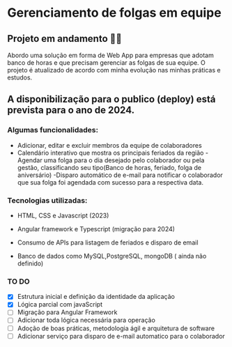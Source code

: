 # Gerenciamento de folgas em equipe
## Projeto em andamento 👨‍🏭
Abordo uma solução em forma de Web App para empresas que adotam banco de horas e que precisam gerenciar as folgas de sua equipe.
O projeto é atualizado de acordo com minha evolução nas minhas práticas e estudos.

## A disponibilização para o publico (deploy) está prevista para o ano de 2024. 

### Algumas funcionalidades: 
- Adicionar, editar e excluir membros da equipe de colaboradores
- Calendário interativo que mostra os principais feriados da região
-Agendar uma folga para o dia desejado pelo colaborador ou pela gestão, classificando seu tipo(Banco de horas, feriado, folga de aniversário)
-Disparo automático de e-mail para notificar o colaborador que sua folga foi agendada com sucesso para a respectiva data.

### Tecnologias utilizadas:

- HTML, CSS e Javascript (2023)

- Angular framework e Typescript (migração para 2024)

- Consumo de APIs para listagem de feriados e disparo de email

- Banco de dados como MySQL,PostgreSQL, mongoDB ( ainda não definido)

### TO DO
- [x] Estrutura inicial e definição da identidade da aplicação
- [x] Lógica parcial com javaScript
- [ ] Migração para Angular Framework
- [ ] Adicionar toda lógica necessária para operação
- [ ] Adoção de boas práticas, metodologia ágil e arquitetura de software
- [ ] Adicionar serviço para disparo de e-mail automatico para o colaborador

